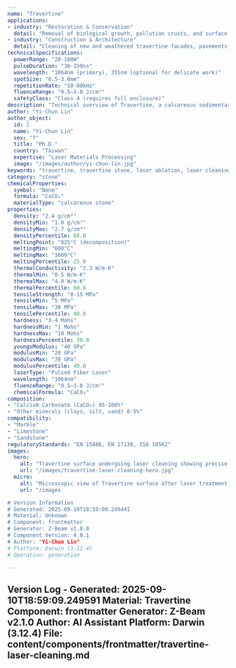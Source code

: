 ```yaml
---
name: "Travertine"
applications:
- industry: "Restoration & Conservation"
  detail: "Removal of biological growth, pollution crusts, and surface contaminants from historical travertine structures"
- industry: "Construction & Architecture"
  detail: "Cleaning of new and weathered travertine facades, pavements, and decorative elements"
technicalSpecifications:
  powerRange: "20-100W"
  pulseDuration: "30-150ns"
  wavelength: "1064nm (primary), 355nm (optional for delicate work)"
  spotSize: "0.5-3.0mm"
  repetitionRate: "10-80kHz"
  fluenceRange: "0.5–3.0 J/cm²"
  safetyClass: "Class 4 (requires full enclosure)"
description: "Technical overview of Travertine, a calcareous sedimentary rock, for laser cleaning applications, including optimal 1064nm wavelength interaction with calcium carbonate, and industrial applications in stone restoration."
author: "Yi-Chun Lin"
author_object:
  id: 1
  name: "Yi-Chun Lin"
  sex: "f"
  title: "Ph.D."
  country: "Taiwan"
  expertise: "Laser Materials Processing"
  image: "/images/author/yi-chun-lin.jpg"
keywords: "travertine, travertine stone, laser ablation, laser cleaning, stone restoration, architectural conservation, pulsed fiber laser, calcareous stone, surface contamination removal, non-abrasive cleaning"
category: "stone"
chemicalProperties:
  symbol: "None"
  formula: "CaCO₃"
  materialType: "calcareous stone"
properties:
  density: "2.4 g/cm³"
  densityMin: "1.8 g/cm³"
  densityMax: "2.7 g/cm³"
  densityPercentile: 60.0
  meltingPoint: "825°C (decomposition)"
  meltingMin: "600°C"
  meltingMax: "1600°C"
  meltingPercentile: 25.0
  thermalConductivity: "2.3 W/m·K"
  thermalMin: "0.5 W/m·K"
  thermalMax: "4.0 W/m·K"
  thermalPercentile: 60.0
  tensileStrength: "8-15 MPa"
  tensileMin: "5 MPa"
  tensileMax: "30 MPa"
  tensilePercentile: 40.0
  hardness: "3-4 Mohs"
  hardnessMin: "1 Mohs"
  hardnessMax: "10 Mohs"
  hardnessPercentile: 30.0
  youngsModulus: "40 GPa"
  modulusMin: "20 GPa"
  modulusMax: "70 GPa"
  modulusPercentile: 40.0
  laserType: "Pulsed Fiber Laser"
  wavelength: "1064nm"
  fluenceRange: "0.5–3.0 J/cm²"
  chemicalFormula: "CaCO₃"
composition:
- "Calcium Carbonate (CaCO₃) 95-100%"
- "Other minerals (clays, silt, sand) 0-5%"
compatibility:
- "Marble"
- "Limestone"
- "Sandstone"
regulatoryStandards: "EN 15886, EN 17138, ISO 18562"
images:
  hero:
    alt: "Travertine surface undergoing laser cleaning showing precise contamination removal"
    url: "/images/travertine-laser-cleaning-hero.jpg"
  micro:
    alt: "Microscopic view of Travertine surface after laser treatment showing preserved porous structure"
    url: "/images

# Version Information
# Generated: 2025-09-10T18:59:09.249441
# Material: Unknown
# Component: frontmatter
# Generator: Z-Beam v1.0.0
# Component Version: 4.0.1
# Author: "Yi-Chun Lin"
# Platform: Darwin (3.12.4)
# Operation: generation

---
```

Version Log - Generated: 2025-09-10T18:59:09.249591
Material: Travertine
Component: frontmatter
Generator: Z-Beam v2.1.0
Author: AI Assistant
Platform: Darwin (3.12.4)
File: content/components/frontmatter/travertine-laser-cleaning.md
---